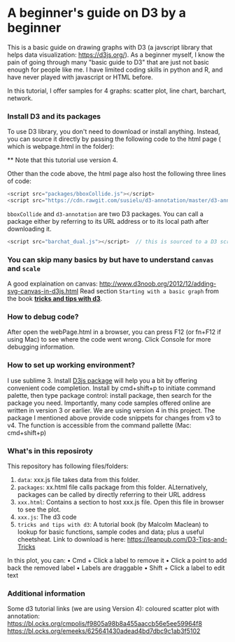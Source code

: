 # A beginner's guide on D3 by a beginner 

This is a basic guide on drawing graphs with D3 (a javscript library that helps data visualization: https://d3js.org/). As a beginner myself, I know the pain of going through many "basic guide to D3" that are just not basic enough for people like me. I have limited coding skills in python and R, and have never played with javascript or HTML before.

In this tutorial, I offer samples for 4 graphs: scatter plot, line chart, barchart, network.

### Install D3 and its packages
To use D3 library, you don't need to download or install anything. Instead, you can source it directly by passing the following code to the html page ( which is webpage.html in the folder):
<script src="http://d3js.org/d3.v4.min.js"></script>
** Note that this tutorial use version 4. 

Other than the code above, the html page also host the following three lines of code:
```javascript
<script src="packages/bboxCollide.js"></script>
<script src="https://cdn.rawgit.com/susielu/d3-annotation/master/d3-annotation.js"></script>    
```
``bboxCollide`` and ``d3-annotation`` are two D3 packages. You can call a package either by referring to its URL address or to its local path after downloading it. 
 ```javascript
<script src="barchat_dual.js"></script>  // this is sourced to a D3 script I wrote on plotting a barchart. 
```
### You can skip many basics by but have to understand ``canvas`` and ``scale``
A good explaination on canvas:
http://www.d3noob.org/2012/12/adding-svg-canvas-in-d3js.html
Read section ``Starting with a basic graph`` from the book [**tricks and tips with d3**](https://leanpub.com/D3-Tips-and-Tricks).

### How to debug code?
After open the webPage.html  in a browser, you can press F12 (or fn+F12 if using Mac) to see where the code went wrong. Click Console for more debugging information. 

### How to set up working environment?
I use sublime 3. 
Install [D3js package](https://packagecontrol.io/packages/D3js%20v4) will help you a bit by offering convenient code completion.
Install by cmd+shift+p to initiate command palette, then type package control: install package, then search for the package you need.
Importantly, many code samples offered online are written in version 3 or earlier. We are using version 4 in this project. 
The package I mentioned above provide code snippets for changes from v3 to v4. The function is accessible from the command pallette (Mac: cmd+shift+p)


### What's in this reposiroty
This repository has following files/folders:
1. ``data``: xxx.js file takes data from this folder. 
2. ``packages``: xx.html file calls package from this folder. ALternatively, packages can be called by directly referring to their URL address
3. ``xxx.html``: Contains a section to host xxx.js file. Open this file in browser to see the plot.
4. ``xxx.js``: The d3 code
5. ``tricks and tips with d3``: A tutorial book (by Malcolm Maclean) to lookup for basic functions, sample codes and data; plus a useful cheetsheat. Link to download is here: https://leanpub.com/D3-Tips-and-Tricks

In this plot, you can:
	•	Cmd + Click a label to remove it
	•	Click a point to add back the removed label
	•	Labels are draggable
	•	Shift + Click a label to edit text

### Additional information
Some d3 tutorial links (we are using Version 4):
coloured scatter plot with annotation: 
https://bl.ocks.org/cmpolis/f9805a98b8a455aaccb56e5ee59964f8
https://bl.ocks.org/emeeks/625641430adead4bd7dbc9c1ab3f5102



